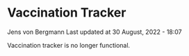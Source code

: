Vaccination Tracker
================
Jens von Bergmann
Last updated at 30 August, 2022 - 18:07

Vaccination tracker is no longer functional.
